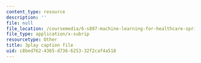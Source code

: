 ```yaml
---
content_type: resource
description: ''
file: null
file_location: /coursemedia/6-s897-machine-learning-for-healthcare-spring-2019/c8bed7624365d736625332f2caf4a518_Td01vFP3uJo.srt
file_type: application/x-subrip
resourcetype: Other
title: 3play caption file
uid: c8bed762-4365-d736-6253-32f2caf4a518
---
```

